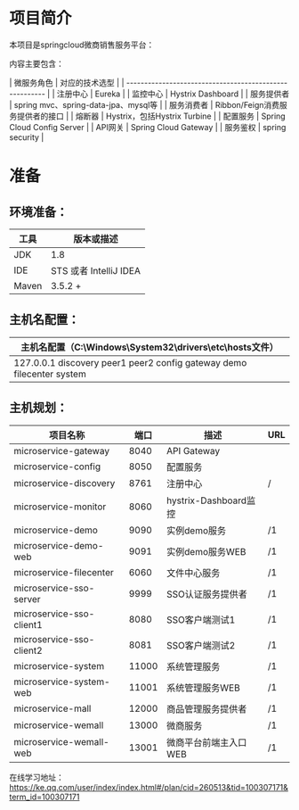# 项目简介
本项目是springcloud微商销售服务平台：

内容主要包含：

| 微服务角色                 | 对应的技术选型                              |
| ------------------------------------------------------- |
| 注册中心                     | Eureka                                    |
| 监控中心                     | Hystrix Dashboard                         |
| 服务提供者                   | spring mvc、spring-data-jpa、mysql等       |
| 服务消费者                   | Ribbon/Feign消费服务提供者的接口              |
| 熔断器                      | Hystrix，包括Hystrix Turbine                |
| 配置服务                     | Spring Cloud Config Server                |
| API网关                     | Spring Cloud Gateway                      |
| 服务鉴权                     | spring security                           |
# 准备

## 环境准备：

| 工具    | 版本或描述            |
| ----- | --------------------- |
| JDK   | 1.8                   |
| IDE   | STS 或者 IntelliJ IDEA |
| Maven | 3.5.2 +               |

## 主机名配置：

| 主机名配置（C:\Windows\System32\drivers\etc\hosts文件） |
| ---------------------------------------- |
| 127.0.0.1 discovery peer1 peer2 config gateway demo filecenter system |

## 主机规划：

| 项目名称                                     | 端口   | 描述                     | URL             |
| ---------------------------------------- | ---- | ---------------------------- | --------------- |
| microservice-gateway                     | 8040 | API Gateway                   |                |           
| microservice-config                      | 8050 | 配置服务                       |                 |
| microservice-discovery                   | 8761 | 注册中心                       | /               |
| microservice-monitor                     | 8060 | hystrix-Dashboard监控          |                 |
| microservice-demo                        | 9090 | 实例demo服务                    | /1              |
| microservice-demo-web                    | 9091 | 实例demo服务WEB                 | /1              |
| microservice-filecenter                  | 6060 | 文件中心服务                    | /1               |
| microservice-sso-server                  | 9999 | SSO认证服务提供者               | /1               |
| microservice-sso-client1                 | 8080 | SSO客户端测试1                  | /1               |
| microservice-sso-client2                 | 8081 | SSO客户端测试2                  | /1               |
| microservice-system                      | 11000 | 系统管理服务                    | /1              |
| microservice-system-web                  | 11001 | 系统管理服务WEB                 | /1              |
| microservice-mall                        | 12000 | 商品管理服务提供者               | /1              |
| microservice-wemall                      | 13000 | 微商服务                       | /1              |
| microservice-wemall-web                  | 13001 | 微商平台前端主入口WEB            | /1              |

在线学习地址：
https://ke.qq.com/user/index/index.html#/plan/cid=260513&tid=100307171&term_id=100307171
